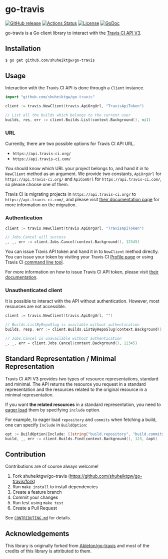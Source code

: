 go-travis
====

[![GitHub release](http://img.shields.io/github/release/shuheiktgw/go-travis.svg?style=flat-square)](https://github.com/shuheiktgw/go-travis/releases/latest)
[![Actions Status](https://github.com/shuheiktgw/go-travis/workflows/Test/badge.svg)](https://github.com/shuheiktgw/go-travis/actions)
[![License](https://img.shields.io/badge/License-BSD%203--Clause-blue.svg)](https://opensource.org/licenses/BSD-3-Clause)
[![GoDoc](https://godoc.org/github.com/shuheiktgw/go-travis?status.svg)](https://godoc.org/github.com/shuheiktgw/go-travis)

go-travis is a Go client library to interact with the [Travis CI API V3](https://developer.travis-ci.com/).

## Installation

```bash
$ go get github.com/shuheiktgw/go-travis
```

## Usage

Interaction with the Travis CI API is done through a `Client` instance.

```go
import "github.com/shuheiktgw/go-travis"

client := travis.NewClient(travis.ApiOrgUrl, "TravisApiToken")

// List all the builds which belongs to the current user
builds, res, err := client.Builds.List(context.Background(), nil)
```

### URL
Currently, there are two possible options for Travis CI API URL.

- `https://api.travis-ci.org/`
- `https://api.travis-ci.com/`

You should know which URL your project belongs to, and hand it in to `NewClient` method as an argument. We provide two constants, `ApiOrgUrl` for `https://api.travis-ci.org/` and `ApiComUrl` for `https://api.travis-ci.com/`, so please choose one of them.

Travis CI is migrating projects in `https://api.travis-ci.org/` to `https://api.travis-ci.com/`, and please visit [their documentation page](https://docs.travis-ci.com/user/open-source-on-travis-ci-com#existing-private-repositories-on-travis-cicom) for more information on the migration.  


### Authentication

```go
client := travis.NewClient(travis.ApiOrgUrl, "TravisApiToken")

// Jobs.Cancel will success
_, _, err := client.Jobs.Cancel(context.Background(), 12345)
```

You can issue Travis API token and hand it in to `NewClient` method directly. You can issue your token by visiting your Travis CI [Profile page](https://travis-ci.com/profile) or using Travis CI [command line tool](https://github.com/travis-ci/travis.rb#readme). 

For more information on how to issue Travis CI API token, please visit [their documentation](https://docs.travis-ci.com/user/triggering-builds/).

### Unauthenticated client

It is possible to interact with the API without authentication. However, most resources are not accessible.

```go
client := travis.NewClient(travis.ApiOrgUrl, "")

// Builds.ListByRepoSlug is available without authentication
builds, resp, err := client.Builds.ListByRepoSlug(context.Background(), "shuheiktgw/go-travis", nil)

// Jobs.Cancel is unavailable without authentication
_, _, err = client.Jobs.Cancel(context.Background(), 12345)
```

## Standard Representation / Minimal Representation 

Travis CI API V3  provides two types of resource representations, standard and minimal. The API returns the resource you request in a standard representation and the resources related to the original resource in a minimal representation.

If you want **the related resources** in a standard representation, you need to [eager load](https://developer.travis-ci.com/eager-loading#eager%20loading) them by specifying `include` option.

For example, to eager load `repository` and `commits` when fetching a build, one can specify `Include` in `BuildOption`:


```go
opt := BuildOption{Include: []string{"build.repository", "build.commits"}}
build, _, err := client.Builds.Find(context.Background(), 123, &opt)
```  

## Contribution
Contributions are of course always welcome!

1. Fork shuheiktgw/go-travis (https://github.com/shuheiktgw/go-travis/fork)
2. Run `make install` to install dependencies
3. Create a feature branch
4. Commit your changes
5. Run test using `make test`
6. Create a Pull Request

See [`CONTRIBUTING.md`](https://github.com/shuheiktgw/go-travis/blob/master/CONTRIBUTING.md) for details.

## Acknowledgements

This library is originally forked from [Ableton/go-travis](https://github.com/Ableton/go-travis) and most of the credits of this library is attributed to them.
